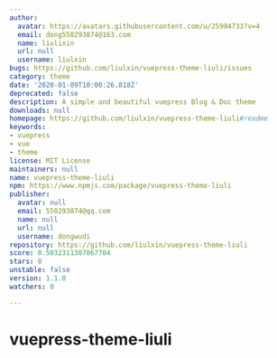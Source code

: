 ```yaml
---
author:
  avatar: https://avatars.githubusercontent.com/u/25994733?v=4
  email: dong550293874@163.com
  name: liulixin
  url: null
  username: liulxin
bugs: https://github.com/liulxin/vuepress-theme-liuli/issues
category: theme
date: '2020-01-09T10:00:26.818Z'
deprecated: false
description: A simple and beautiful vuepress Blog & Doc theme
downloads: null
homepage: https://github.com/liulxin/vuepress-theme-liuli#readme
keywords:
- vuepress
- vue
- theme
license: MIT License
maintainers: null
name: vuepress-theme-liuli
npm: https://www.npmjs.com/package/vuepress-theme-liuli
publisher:
  avatar: null
  email: 550293874@qq.com
  name: null
  url: null
  username: dongwudi
repository: https://github.com/liulxin/vuepress-theme-liuli
score: 0.5032311307067704
stars: 0
unstable: false
version: 1.1.0
watchers: 0

---
```


# vuepress-theme-liuli